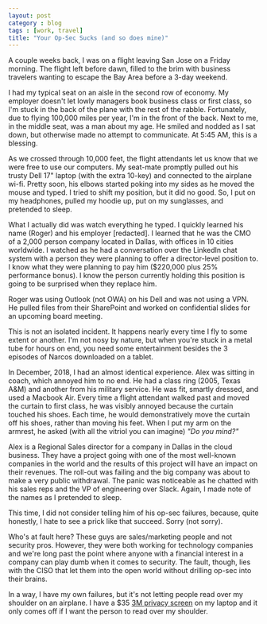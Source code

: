 ```yaml
---
layout: post
category : blog
tags : [work, travel]
title: "Your Op-Sec Sucks (and so does mine)"
---
```

A couple weeks back, I was on a flight leaving San Jose on a Friday morning.
The flight left before dawn, filled to the brim with business travelers wanting
to escape the Bay Area before a 3-day weekend.

I had my typical seat on an aisle in the second row of economy. My employer
doesn't let lowly managers book business class or first class, so I'm stuck in
the back of the plane with the rest of the rabble. Fortunately, due to flying
100,000 miles per year, I'm in the front of the back. Next to me, in the middle
seat, was a man about my age. He smiled and nodded as I sat down, but otherwise
made no attempt to communicate. At 5:45 AM, this is a blessing.

As we crossed through 10,000 feet, the flight attendants let us know that we
were free to use our computers. My seat-mate promptly pulled out his trusty Dell
17" laptop (with the extra 10-key) and connected to the airplane wi-fi. Pretty
soon, his elbows started poking into my sides as he moved the mouse and typed.
I tried to shift my position, but it did no good. So, I put on my headphones,
pulled my hoodie up, put on my sunglasses, and pretended to sleep.

What I actually did was watch everything he typed. I quickly learned his name
(Roger) and his employer [redacted]. I learned that he was the CMO of a 2,000
person company located in Dallas, with offices in 10 cities worldwide. I watched
as he had a conversation over the LinkedIn chat system with a person they were
planning to offer a director-level position to. I know what they were planning
to pay him ($220,000 plus 25% performance bonus). I know the person currently
holding this position is going to be surprised when they replace him.

Roger was using Outlook (not OWA) on his Dell and was not using a VPN. He pulled
files from their SharePoint and worked on confidential slides for an upcoming
board meeting.

This is not an isolated incident. It happens nearly every time I fly to some
extent or another. I'm not nosy by nature, but when you're stuck in a metal
tube for hours on end, you need some entertainment besides the 3 episodes of
Narcos downloaded on a tablet.

In December, 2018, I had an almost identical experience. Alex was sitting in coach,
which annoyed him to no end. He had a class ring (2005, Texas A&M) and another
from his military service. He was fit, smartly dressed, and used a Macbook Air.
Every time a flight attendant walked past and moved the curtain to first class,
he was visibly annoyed because the curtain touched his shoes. Each time, he
would demonstratively move the curtain off his shoes, rather than moving his
feet. When I put my arm on the armrest, he asked (with all the vitriol you can
imagine) *"Do you mind?"*

Alex is a Regional Sales director for a company in Dallas in the cloud business.
They have a project going with one of the most well-known companies in the world
and the results of this project will have an impact on their revenues. The
roll-out was failing and the big company was about to make a very public
withdrawal. The panic was noticeable as he chatted with his sales reps and the
VP of engineering over Slack. Again, I made note of the names as I pretended to
sleep.

This time, I did not consider telling him of his op-sec failures, because, quite
honestly, I hate to see a prick like that succeed. Sorry (not sorry).

Who's at fault here? These guys are sales/marketing people and not security pros.
However, they were both working for technology companies and we're long past the
point where anyone with a financial interest in a company can play dumb when it
comes to security. The fault, though, lies with the CISO that let them into the
open world without drilling op-sec into their brains.

In a way, I have my own failures, but it's not letting people read over my
shoulder on an airplane. I have a $35 [3M privacy screen](https://www.amazon.com/3M-Protects-confidential-information-PFNAP002/dp/B006OZEIKS) 
on my laptop and it only comes off if I want the person to read over my shoulder.
